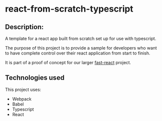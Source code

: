 # react-from-scratch-typescript

## Description:
A template for a react app built from scratch set up for use with typescript.

The purpose of this project is to provide a sample for developers who want to have complete control over their react application from start to finish. 

It is part of a proof of concept for our larger [fast-react](https://github.com/AlexGaiser/fast-react) project.

## Technologies used

This project uses: 
- Webpack
- Babel
- Typescript
- React
